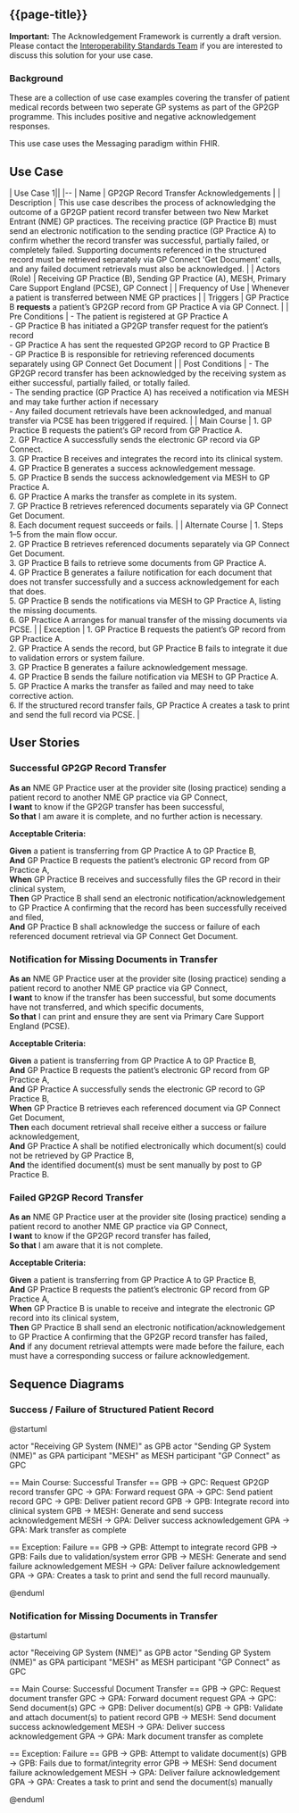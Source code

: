## {{page-title}}

<div markdown="span" class="alert alert-warning" role="alert"><i class="fa fa-warning"></i><b> Important:</b> The Acknowledgement Framework is currently a draft version. Please contact the <a href="mailto:interoperabilityteam@nhs.net?subject=Acknowledgement Framework">Interoperability Standards Team</a> if you are interested to discuss this solution for your use case.</div>

### Background

These are a collection of use case examples covering the transfer of patient medical records between two seperate GP systems as part of the GP2GP programme. This includes positive and negative acknowledgement responses. 

This use case uses the Messaging paradigm within FHIR.

## Use Case

| Use Case 1||
|--
| Name | GP2GP Record Transfer Acknowledgements |
| Description | This use case describes the process of acknowledging the outcome of a GP2GP patient record transfer between two New Market Entrant (NME) GP practices. The receiving practice (GP Practice B) must send an electronic notification to the sending practice (GP Practice A) to confirm whether the record transfer was successful, partially failed, or completely failed. Supporting documents referenced in the structured record must be retrieved separately via GP Connect 'Get Document' calls, and any failed document retrievals must also be acknowledged. |
| Actors (Role) | Receiving GP Practice (B), Sending GP Practice (A), MESH, Primary Care Support England (PCSE), GP Connect |
| Frequency of Use | Whenever a patient is transferred between NME GP practices |
| Triggers | GP Practice B **requests** a patient’s GP2GP record from GP Practice A via GP Connect. |
| Pre Conditions | - The patient is registered at GP Practice A <br />- GP Practice B has initiated a GP2GP transfer request for the patient’s record <br /> - GP Practice A has sent the requested GP2GP record to GP Practice B <br /> - GP Practice B is responsible for retrieving referenced documents separately using GP Connect Get Document |
| Post Conditions | - The GP2GP record transfer has been acknowledged by the receiving system as either successful, partially failed, or totally failed. <br /> - The sending practice (GP Practice A) has received a notification via MESH and may take further action if necessary <br /> - Any failed document retrievals have been acknowledged, and manual transfer via PCSE has been triggered if required. |
| Main Course | 1. GP Practice B requests the patient’s GP record from GP Practice A. <br /> 2. GP Practice A successfully sends the electronic GP record via GP Connect. <br /> 3. GP Practice B receives and integrates the record into its clinical system. <br /> 4. GP Practice B generates a success acknowledgement message. <br /> 5. GP Practice B sends the success acknowledgement via MESH to GP Practice A. <br /> 6. GP Practice A marks the transfer as complete in its system. <br /> 7. GP Practice B retrieves referenced documents separately via GP Connect Get Document. <br /> 8. Each document request succeeds or fails. |
| Alternate Course | 1. Steps 1–5 from the main flow occur. <br /> 2. GP Practice B retrieves referenced documents separately via GP Connect Get Document. <br /> 3. GP Practice B fails to retrieve some documents from GP Practice A. <br /> 4. GP Practice B generates a failure notification for each document that does not transfer successfully and a success acknowledgement for each that does. <br /> 5. GP Practice B sends the notifications via MESH to GP Practice A, listing the missing documents. <br /> 6. GP Practice A arranges for manual transfer of the missing documents via PCSE. |
| Exception | 1. GP Practice B requests the patient’s GP record from GP Practice A. <br /> 2. GP Practice A sends the record, but GP Practice B fails to integrate it due to validation errors or system failure. <br /> 3. GP Practice B generates a failure acknowledgement message. <br /> 4. GP Practice B sends the failure notification via MESH to GP Practice A. <br /> 5. GP Practice A marks the transfer as failed and may need to take corrective action. <br /> 6. If the structured record transfer fails, GP Practice A creates a task to print and send the full record via PCSE. |



## User Stories

### Successful GP2GP Record Transfer

**As an** NME GP Practice user at the provider site (losing practice) sending a patient record to another NME GP practice via GP Connect,<br />
**I want** to know if the GP2GP transfer has been successful,<br />
**So that** I am aware it is complete, and no further action is necessary.

**Acceptable Criteria:**

**Given** a patient is transferring from GP Practice A to GP Practice B,<br />
**And** GP Practice B requests the patient’s electronic GP record from GP Practice A,<br />
**When** GP Practice B receives and successfully files the GP record in their clinical system,<br />
**Then** GP Practice B shall send an electronic notification/acknowledgement to GP Practice A confirming that the record has been successfully received and filed,<br />
**And** GP Practice B shall acknowledge the success or failure of each referenced document retrieval via GP Connect Get Document.


### Notification for Missing Documents in Transfer

**As an** NME GP Practice user at the provider site (losing practice) sending a patient record to another NME GP practice via GP Connect,<br />
**I want** to know if the transfer has been successful, but some documents have not transferred, and which specific documents,<br />
**So that** I can print and ensure they are sent via Primary Care Support England (PCSE).

**Acceptable Criteria:**

**Given** a patient is transferring from GP Practice A to GP Practice B,<br />
**And** GP Practice B requests the patient’s electronic GP record from GP Practice A,<br />
**And** GP Practice A successfully sends the electronic GP record to GP Practice B,<br />
**When** GP Practice B retrieves each referenced document via GP Connect Get Document,<br />
**Then** each document retrieval shall receive either a success or failure acknowledgement,<br />
**And** GP Practice A shall be notified electronically which document(s) could not be retrieved by GP Practice B,<br />
**And** the identified document(s) must be sent manually by post to GP Practice B.

### Failed GP2GP Record Transfer

**As an** NME GP Practice user at the provider site (losing practice) sending a patient record to another NME GP practice via GP Connect,<br />
**I want** to know if the GP2GP record transfer has failed,<br />
**So that** I am aware that it is not complete.

**Acceptable Criteria:**

**Given** a patient is transferring from GP Practice A to GP Practice B,<br />
**And** GP Practice B requests the patient’s electronic GP record from GP Practice A,<br />
**When** GP Practice B is unable to receive and integrate the electronic GP record into its clinical system,<br />
**Then** GP Practice B shall send an electronic notification/acknowledgement to GP Practice A confirming that the GP2GP record transfer has failed,<br />
**And** if any document retrieval attempts were made before the failure, each must have a corresponding success or failure acknowledgement.

## Sequence Diagrams

### Success / Failure of Structured Patient Record

<plantuml>
@startuml

actor "Receiving GP System (NME)" as GPB
actor "Sending GP System (NME)" as GPA
participant "MESH" as MESH
participant "GP Connect" as GPC

== Main Course: Successful Transfer ==
GPB -> GPC: Request GP2GP record transfer
GPC -> GPA: Forward request
GPA -> GPC: Send patient record
GPC -> GPB: Deliver patient record
GPB -> GPB: Integrate record into clinical system
GPB -> MESH: Generate and send success acknowledgement
MESH -> GPA: Deliver success acknowledgement
GPA -> GPA: Mark transfer as complete

== Exception: Failure ==
GPB -> GPB: Attempt to integrate record
GPB -> GPB: Fails due to validation/system error
GPB -> MESH: Generate and send failure acknowledgement
MESH -> GPA: Deliver failure acknowledgement
GPA -> GPA: Creates a task to print and send the full record maunually.

@enduml
</plantuml>

### Notification for Missing Documents in Transfer

<plantuml>
@startuml

actor "Receiving GP System (NME)" as GPB
actor "Sending GP System (NME)" as GPA
participant "MESH" as MESH
participant "GP Connect" as GPC

== Main Course: Successful Document Transfer ==
GPB -> GPC: Request document transfer
GPC -> GPA: Forward document request
GPA -> GPC: Send document(s)
GPC -> GPB: Deliver document(s)
GPB -> GPB: Validate and attach document(s) to patient record
GPB -> MESH: Send document success acknowledgement
MESH -> GPA: Deliver success acknowledgement
GPA -> GPA: Mark document transfer as complete

== Exception: Failure ==
GPB -> GPB: Attempt to validate document(s)
GPB -> GPB: Fails due to format/integrity error
GPB -> MESH: Send document failure acknowledgement
MESH -> GPA: Deliver failure acknowledgement
GPA -> GPA: Creates a task to print and send the document(s) manually

@enduml
</plantuml>

